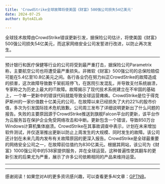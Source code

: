 ```yaml
---
title: 'CrowdStrike全球故障将使美国《财富》500强公司损失54亿美元'
date: 2024-07-25
author: ByteAILab

---
```


全球技术故障由CrowdStrike错误更新引发，据保险公司估计，将使美国《财富》500强公司损失54亿美元，而这家网络安全公司发誓进行改进，以防止再次发生。

---
预计银行和医疗保健等行业的公司将受到最严重打击，据保险公司Parametrix称，主要航空公司也将遭受最严重损失。非微软《财富》500强公司的总保险赔偿可能在5.4亿至10.8亿美元之间。各行各业仍在努力纠正CrowdStrike的故障造成的损害，这次故障导致数千架航班停飞，在医院引发混乱，并导致支付系统崩溃，专家称之为历史上最大的IT故障。故障揭示了现代技术系统建立在不牢固的基础上，一个单一更新中的错误代码就能导致全球运营瘫痪。CrowdStrike是位于得克萨斯州的一家价值数十亿美元的公司，在故障以来已经损失了大约22%的股市价值，多次为引发国际技术危机致歉。公司周三发布了详细说明更新出了什么问题的报告。失败的主要原因源于CrowdStrike推送到旗舰Falcon平台的更新，该平台作为云服务旨在保护企业免受网络攻击和中断。更新包含一个错误，导致850万台Windows计算机集体崩溃。CrowdStrike在其事故调查中表示，计划在未来增加软件测试，并仅逐渐推出更新以防止上周发生的大规模、同时发生的故障。该公司还计划在未来几周内发布有关故障原因的更深入报告。CrowdStrike是全球最重要的网络安全公司之一，在故障前估值约为830亿美元。根据其网站，该公司为《财富》1000强公司中的538家提供服务，并在全球运营。这种普遍性使其翻车的更新引发的后果尤为严重，展示了许多公司依赖相同的产品来维持运营。

---
---
感谢阅读！如果您对AI的更多资讯感兴趣，可以查看更多AI文章：[GPTNB](https://gptnb.com)。
